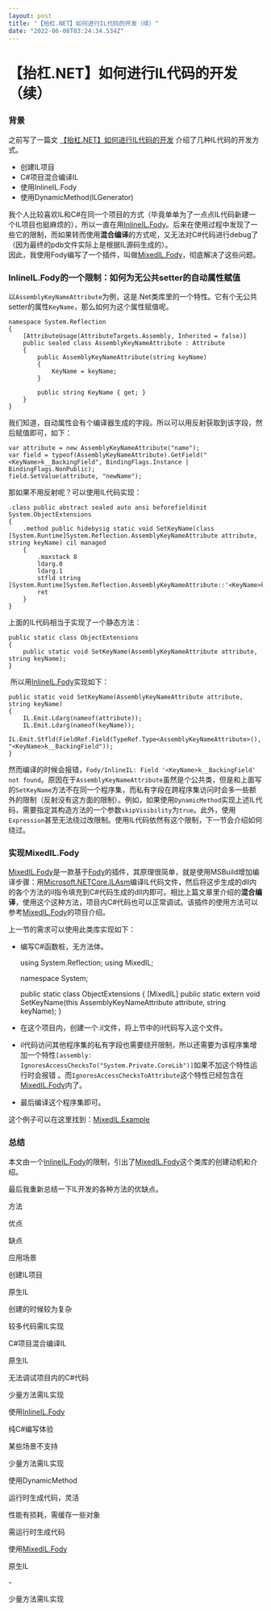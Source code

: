 ```yaml
---
layout: post
title: "【抬杠.NET】如何进行IL代码的开发（续）"
date: "2022-06-08T03:24:34.534Z"
---
```

【抬杠.NET】如何进行IL代码的开发（续）
======================

### 背景

之前写了一篇文 [【抬杠.NET】如何进行IL代码的开发](https://www.cnblogs.com/huoshan12345/p/15107783.html) 介绍了几种IL代码的开发方式。

*   创建IL项目
*   C#项目混合编译IL
*   使用InlineIL.Fody
*   使用DynamicMethod(ILGenerator)

我个人比较喜欢IL和C#在同一个项目的方式（毕竟单单为了一点点IL代码新建一个IL项目也挺麻烦的），所以一直在用[InlineIL.Fody](https://github.com/ltrzesniewski/InlineIL.Fody)。后来在使用过程中发现了一些它的限制，而如果转而使用**混合编译**的方式呢，又无法对C#代码进行debug了（因为最终的pdb文件实际上是根据IL源码生成的）。  
因此，我使用Fody编写了一个插件，叫做[MixedIL.Fody](https://github.com/huoshan12345/MixedIL.Fody)，彻底解决了这些问题。

### InlineIL.Fody的一个限制：如何为无公共setter的自动属性赋值

以`AssemblyKeyNameAttribute`为例，这是.Net类库里的一个特性。它有个无公共setter的属性`KeyName`，那么如何为这个属性赋值呢。

    
    namespace System.Reflection
    {
        [AttributeUsage(AttributeTargets.Assembly, Inherited = false)]
        public sealed class AssemblyKeyNameAttribute : Attribute
        {
            public AssemblyKeyNameAttribute(string keyName)
            {
                KeyName = keyName;
            }
     
            public string KeyName { get; }
        }
    }

我们知道，自动属性会有个编译器生成的字段。所以可以用反射获取到该字段，然后赋值即可，如下：

    var attribute = new AssemblyKeyNameAttribute("name");
    var field = typeof(AssemblyKeyNameAttribute).GetField("<KeyName>k__BackingField", BindingFlags.Instance | BindingFlags.NonPublic);
    field.SetValue(attribute, "newName");

那如果不用反射呢？可以使用IL代码实现：

    .class public abstract sealed auto ansi beforefieldinit System.ObjectExtensions
    {
        .method public hidebysig static void SetKeyName(class [System.Runtime]System.Reflection.AssemblyKeyNameAttribute attribute, string keyName) cil managed
        {
            .maxstack 8
            ldarg.0
            ldarg.1
            stfld string [System.Runtime]System.Reflection.AssemblyKeyNameAttribute::'<KeyName>k__BackingField'
            ret
        }
    }

上面的IL代码相当于实现了一个静态方法：

    public static class ObjectExtensions
    {
        public static void SetKeyName(AssemblyKeyNameAttribute attribute, string keyName);
    }

 所以用[InlineIL.Fody](https://github.com/ltrzesniewski/InlineIL.Fody)实现如下：

    public static void SetKeyName(AssemblyKeyNameAttribute attribute, string keyName)
    {
        IL.Emit.Ldarg(nameof(attribute));
        IL.Emit.Ldarg(nameof(keyName));
        IL.Emit.Stfld(FieldRef.Field(TypeRef.Type<AssemblyKeyNameAttribute>(), "<KeyName>k__BackingField"));
    }

然而编译的时候会报错，`Fody/InlineIL: Field '<KeyName>k__BackingField' not found`。原因在于`AssemblyKeyNameAttribute`虽然是个公共类，但是和上面写的`SetKeyName`方法不在同一个程序集，而私有字段在跨程序集访问时会多一些额外的限制（反射没有这方面的限制）。例如，如果使用`DynamicMethod`实现上述IL代码，需要指定其构造方法的一个参数`skipVisibility`为`true`。此外，使用`Expression`甚至无法绕过改限制。使用IL代码依然有这个限制，下一节会介绍如何绕过。

### 实现MixedIL.Fody

[MixedIL.Fody](https://github.com/huoshan12345/MixedIL.Fody)是一款基于[Fody](https://github.com/Fody/Fody)的插件，其原理很简单，就是使用MSBuild增加编译步骤：用[Microsoft.NETCore.ILAsm](https://www.nuget.org/packages/Microsoft.NETCore.ILAsm/)编译IL代码文件，然后将这步生成的dll内的各个方法的il指令填充到C#代码生成的dll内即可。相比上篇文章里介绍的**混合编译**，使用这个这种方法，项目内C#代码也可以正常调试。该插件的使用方法可以参考[MixedIL.Fody](https://github.com/huoshan12345/MixedIL.Fody)的项目介绍。

上一节的需求可以使用此类库实现如下：

*   编写C#函数桩，无方法体。

    using System.Reflection;
    using MixedIL;
    
    namespace System;
    
    public static class ObjectExtensions
    {
        [MixedIL]
        public static extern void SetKeyName(this AssemblyKeyNameAttribute attribute, string keyName);
    }

*   在这个项目内，创建一个.il文件，将上节中的il代码写入这个文件。
*   il代码访问其他程序集的私有字段也需要绕开限制，所以还需要为该程序集增加一个特性`[assembly: IgnoresAccessChecksTo("System.Private.CoreLib")]`如果不加这个特性运行时会报错 。而`IgnoresAccessChecksToAttribute`这个特性已经包含在[MixedIL.Fody](https://github.com/huoshan12345/MixedIL.Fody)内了。
*   最后编译这个程序集即可。

这个例子可以在这里找到：[MixedIL.Example](https://github.com/huoshan12345/MixedIL.Fody/tree/master/src/MixedIL.Example)

### 总结

本文由一个[InlineIL.Fody](https://github.com/ltrzesniewski/InlineIL.Fody)的限制，引出了[MixedIL.Fody](https://github.com/huoshan12345/MixedIL.Fody)这个类库的创建动机和介绍。

最后我重新总结一下IL开发的各种方法的优缺点。

方法

优点

缺点

应用场景

创建IL项目

原生IL

创建的时候较为复杂

较多代码需IL实现

C#项目混合编译IL

原生IL

无法调试项目内的C#代码

少量方法需IL实现

使用[InlineIL.Fody](https://github.com/ltrzesniewski/InlineIL.Fody)

纯C#编写体验

某些场景不支持

少量方法需IL实现

使用DynamicMethod

运行时生成代码，灵活

性能有损耗，需缓存一些对象

需运行时生成代码

使用[MixedIL.Fody](https://github.com/huoshan12345/MixedIL.Fody)

原生IL

\-

少量方法需IL实现